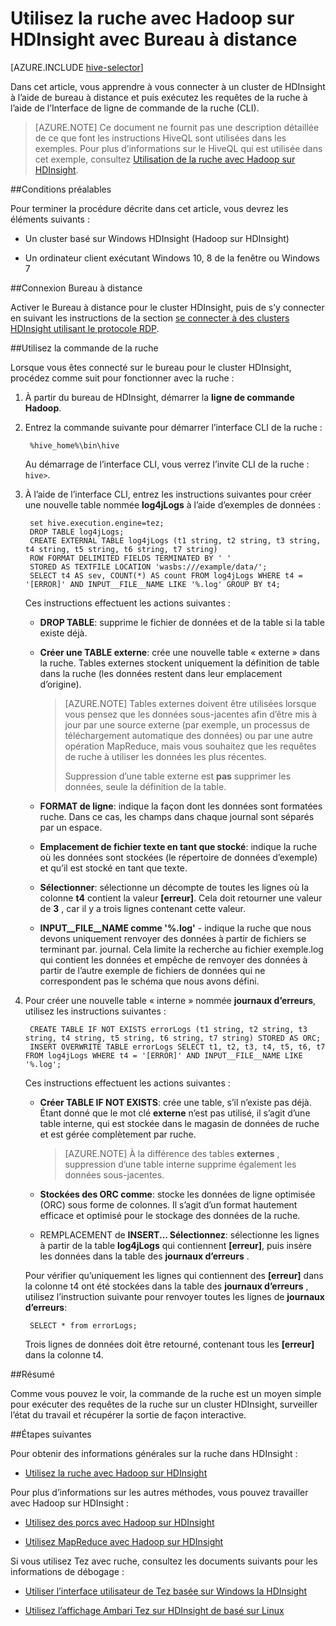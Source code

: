 <properties
   pageTitle="Utilisez la ruche d’Hadoop et Bureau à distance dans HDInsight | Microsoft Azure"
   description="Apprendre à vous connecter au cluster Hadoop dans HDInsight à l’aide de bureau à distance et exécutez ruche de requêtes à l’aide de l’Interface de ligne de commande de la ruche."
   services="hdinsight"
   documentationCenter=""
   authors="Blackmist"
   manager="jhubbard"
   editor="cgronlun"
    tags="azure-portal"/>

<tags
   ms.service="hdinsight"
   ms.devlang="na"
   ms.topic="article"
   ms.tgt_pltfrm="na"
   ms.workload="big-data"
   ms.date="09/06/2016"
   ms.author="larryfr"/>

# <a name="use-hive-with-hadoop-on-hdinsight-with-remote-desktop"></a>Utilisez la ruche avec Hadoop sur HDInsight avec Bureau à distance

[AZURE.INCLUDE [hive-selector](../../includes/hdinsight-selector-use-hive.md)]

Dans cet article, vous apprendre à vous connecter à un cluster de HDInsight à l’aide de bureau à distance et puis exécutez les requêtes de la ruche à l’aide de l’Interface de ligne de commande de la ruche (CLI).

> [AZURE.NOTE] Ce document ne fournit pas une description détaillée de ce que font les instructions HiveQL sont utilisées dans les exemples. Pour plus d’informations sur le HiveQL qui est utilisée dans cet exemple, consultez [Utilisation de la ruche avec Hadoop sur HDInsight](hdinsight-use-hive.md).

##<a id="prereq"></a>Conditions préalables

Pour terminer la procédure décrite dans cet article, vous devrez les éléments suivants :

* Un cluster basé sur Windows HDInsight (Hadoop sur HDInsight)

* Un ordinateur client exécutant Windows 10, 8 de la fenêtre ou Windows 7

##<a id="connect"></a>Connexion Bureau à distance

Activer le Bureau à distance pour le cluster HDInsight, puis de s’y connecter en suivant les instructions de la section [se connecter à des clusters HDInsight utilisant le protocole RDP](hdinsight-administer-use-management-portal.md#rdp).

##<a id="hive"></a>Utilisez la commande de la ruche

Lorsque vous êtes connecté sur le bureau pour le cluster HDInsight, procédez comme suit pour fonctionner avec la ruche :

1. À partir du bureau de HDInsight, démarrer la **ligne de commande Hadoop**.

2. Entrez la commande suivante pour démarrer l’interface CLI de la ruche :

        %hive_home%\bin\hive

    Au démarrage de l’interface CLI, vous verrez l’invite CLI de la ruche : `hive>`.

3. À l’aide de l’interface CLI, entrez les instructions suivantes pour créer une nouvelle table nommée **log4jLogs** à l’aide d’exemples de données :

        set hive.execution.engine=tez;
        DROP TABLE log4jLogs;
        CREATE EXTERNAL TABLE log4jLogs (t1 string, t2 string, t3 string, t4 string, t5 string, t6 string, t7 string)
        ROW FORMAT DELIMITED FIELDS TERMINATED BY ' '
        STORED AS TEXTFILE LOCATION 'wasbs:///example/data/';
        SELECT t4 AS sev, COUNT(*) AS count FROM log4jLogs WHERE t4 = '[ERROR]' AND INPUT__FILE__NAME LIKE '%.log' GROUP BY t4;

    Ces instructions effectuent les actions suivantes :

    * **DROP TABLE**: supprime le fichier de données et de la table si la table existe déjà.

    * **Créer une TABLE externe**: crée une nouvelle table « externe » dans la ruche. Tables externes stockent uniquement la définition de table dans la ruche (les données restent dans leur emplacement d’origine).

        > [AZURE.NOTE] Tables externes doivent être utilisées lorsque vous pensez que les données sous-jacentes afin d’être mis à jour par une source externe (par exemple, un processus de téléchargement automatique des données) ou par une autre opération MapReduce, mais vous souhaitez que les requêtes de ruche à utiliser les données les plus récentes.
        >
        > Suppression d’une table externe est **pas** supprimer les données, seule la définition de la table.

    * **FORMAT de ligne**: indique la façon dont les données sont formatées ruche. Dans ce cas, les champs dans chaque journal sont séparés par un espace.

    * **Emplacement de fichier texte en tant que stocké**: indique la ruche où les données sont stockées (le répertoire de données d’exemple) et qu’il est stocké en tant que texte.

    * **Sélectionner**: sélectionne un décompte de toutes les lignes où la colonne **t4** contient la valeur **[erreur]**. Cela doit retourner une valeur de **3** , car il y a trois lignes contenant cette valeur.

    * **INPUT__FILE__NAME comme '%.log'** - indique la ruche que nous devons uniquement renvoyer des données à partir de fichiers se terminant par. journal. Cela limite la recherche au fichier exemple.log qui contient les données et empêche de renvoyer des données à partir de l’autre exemple de fichiers de données qui ne correspondent pas le schéma que nous avons défini.


4. Pour créer une nouvelle table « interne » nommée **journaux d’erreurs**, utilisez les instructions suivantes :

        CREATE TABLE IF NOT EXISTS errorLogs (t1 string, t2 string, t3 string, t4 string, t5 string, t6 string, t7 string) STORED AS ORC;
        INSERT OVERWRITE TABLE errorLogs SELECT t1, t2, t3, t4, t5, t6, t7 FROM log4jLogs WHERE t4 = '[ERROR]' AND INPUT__FILE__NAME LIKE '%.log';

    Ces instructions effectuent les actions suivantes :

    * **Créer TABLE IF NOT EXISTS**: crée une table, s’il n’existe pas déjà. Étant donné que le mot clé **externe** n’est pas utilisé, il s’agit d’une table interne, qui est stockée dans le magasin de données de ruche et est gérée complètement par ruche.

        > [AZURE.NOTE] À la différence des tables **externes** , suppression d’une table interne supprime également les données sous-jacentes.

    * **Stockées des ORC comme**: stocke les données de ligne optimisée (ORC) sous forme de colonnes. Il s’agit d’un format hautement efficace et optimisé pour le stockage des données de la ruche.

    * REMPLACEMENT de **INSERT... Sélectionnez**: sélectionne les lignes à partir de la table **log4jLogs** qui contiennent **[erreur]**, puis insère les données dans la table des **journaux d’erreurs** .

    Pour vérifier qu’uniquement les lignes qui contiennent des **[erreur]** dans la colonne t4 ont été stockées dans la table des **journaux d’erreurs** , utilisez l’instruction suivante pour renvoyer toutes les lignes de **journaux d’erreurs**:

        SELECT * from errorLogs;

    Trois lignes de données doit être retourné, contenant tous les **[erreur]** dans la colonne t4.

##<a id="summary"></a>Résumé

Comme vous pouvez le voir, la commande de la ruche est un moyen simple pour exécuter des requêtes de la ruche sur un cluster HDInsight, surveiller l’état du travail et récupérer la sortie de façon interactive.

##<a id="nextsteps"></a>Étapes suivantes

Pour obtenir des informations générales sur la ruche dans HDInsight :

* [Utilisez la ruche avec Hadoop sur HDInsight](hdinsight-use-hive.md)

Pour plus d’informations sur les autres méthodes, vous pouvez travailler avec Hadoop sur HDInsight :

* [Utilisez des porcs avec Hadoop sur HDInsight](hdinsight-use-pig.md)

* [Utilisez MapReduce avec Hadoop sur HDInsight](hdinsight-use-mapreduce.md)

Si vous utilisez Tez avec ruche, consultez les documents suivants pour les informations de débogage :

* [Utiliser l’interface utilisateur de Tez basée sur Windows la HDInsight](hdinsight-debug-tez-ui.md)

* [Utilisez l’affichage Ambari Tez sur HDInsight de basé sur Linux](hdinsight-debug-ambari-tez-view.md)

[1]: ../HDInsight/hdinsight-hadoop-visual-studio-tools-get-started.md

[hdinsight-sdk-documentation]: http://msdnstage.redmond.corp.microsoft.com/library/dn479185.aspx

[azure-purchase-options]: http://azure.microsoft.com/pricing/purchase-options/
[azure-member-offers]: http://azure.microsoft.com/pricing/member-offers/
[azure-free-trial]: http://azure.microsoft.com/pricing/free-trial/

[apache-tez]: http://tez.apache.org
[apache-hive]: http://hive.apache.org/
[apache-log4j]: http://en.wikipedia.org/wiki/Log4j
[hive-on-tez-wiki]: https://cwiki.apache.org/confluence/display/Hive/Hive+on+Tez
[import-to-excel]: http://azure.microsoft.com/documentation/articles/hdinsight-connect-excel-power-query/


[hdinsight-use-oozie]: hdinsight-use-oozie.md
[hdinsight-analyze-flight-data]: hdinsight-analyze-flight-delay-data.md





[hdinsight-provision]: hdinsight-provision-clusters.md
[hdinsight-submit-jobs]: hdinsight-submit-hadoop-jobs-programmatically.md
[hdinsight-upload-data]: hdinsight-upload-data.md


[Powershell-install-configure]: ../powershell-install-configure.md
[powershell-here-strings]: http://technet.microsoft.com/library/ee692792.aspx


